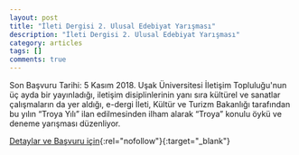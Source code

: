 ```yaml
---
layout: post
title: "İleti Dergisi 2. Ulusal Edebiyat Yarışması"
description: "İleti Dergisi 2. Ulusal Edebiyat Yarışması"
category: articles
tags: []
comments: true
---
```


Son Başvuru Tarihi: 5 Kasım 2018.
Uşak Üniversitesi İletişim Topluluğu'nun üç ayda bir yayınladığı, iletişim disiplinlerinin yanı sıra kültürel ve sanatlar çalışmaların da yer aldığı, e-dergi İleti, Kültür ve Turizm Bakanlığı tarafından bu yılın “Troya Yılı” ilan edilmesinden ilham alarak “Troya” konulu öykü ve deneme yarışması düzenliyor.

[Detaylar ve Başvuru için](https://iletisim.usak.edu.tr/haber/657?utm_source=edebiyatyarismalari.com&utm_medium=affiliate){:rel="nofollow"}{:target="_blank"}